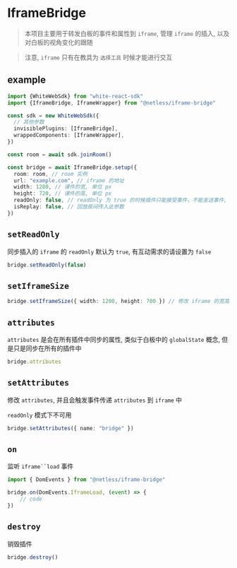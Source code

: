 # IframeBridge

> 本项目主要用于转发白板的事件和属性到 `iframe`, 管理 `iframe` 的插入, 以及对白板的视角变化的跟随

>注意, `iframe` 只有在教具为 `选择工具` 时候才能进行交互

## example

``` typescript
import {WhiteWebSdk} from "white-react-sdk"
import {IframeBridge, IframeWrapper} from "@netless/iframe-bridge"

const sdk = new WhiteWebSdk({
  // 其他参数
  invisiblePlugins: [IframeBridge],
  wrappedComponents: [IframeWrapper],
})

const room = await sdk.joinRoom()

const bridge = await IframeBridge.setup({
  room: room, // room 实例
  url: "example.com", // iframe 的地址
  width: 1280, // 课件的宽, 单位 px
  height: 720, // 课件的高, 单位 px
  readOnly: false, // readOnly 为 true 的时候插件只能接受事件，不能发送事件,
  isReplay: false, // 回放房间传入此参数
})
```
## `setReadOnly`
同步插入的 `iframe` 的 `readOnly` 默认为 `true`, 有互动需求的请设置为 `false`
```typescript
bridge.setReadOnly(false)
```

## `setIframeSize`
```typescript
bridge.setIframeSize({ width: 1200, height: 700 }) // 修改 iframe 的宽高
```

## `attributes`
`attributes` 是会在所有插件中同步的属性, 类似于白板中的 `globalState` 概念, 但是只是同步在所有的插件中
```typescript
bridge.attributes
```

## `setAttributes`
修改 `attributes`, 并且会触发事件传递 `attributes` 到 `iframe` 中

`readOnly` 模式下不可用
```typescript
bridge.setAttributes({ name: "bridge" })
```

## `on`
监听 `iframe``load` 事件
```typescript
import { DomEvents } from "@netless/iframe-bridge"

bridge.on(DomEvents.IframeLoad, (event) => {
    // code
})
``` 

## `destroy`
销毁插件
```typescript
bridge.destroy()
```